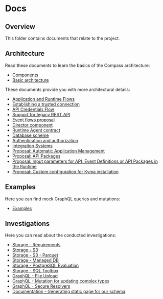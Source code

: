 # Docs

## Overview

This folder contains documents that relate to the project.

## Architecture

Read these documents to learn the basics of the Compass architecture:

- [Components](./architecture/components.md)
- [Basic architecture](./architecture/basic-architecture.md)

These documents provide you with more architectural details:

- [Application and Runtime Flows](./architecture/app-runtime-flows.md)
- [Establishing a trusted connection](./architecture/establishing-trusted-connection.md)
- [API Credentials Flow](./architecture/api-credentials-flows.md)
- [Support for legacy REST API](./architecture/support-for-legacy-rest-api.md)
- [Event flows proposal](./architecture/event-flows-proposal.md)
- [Director component](./architecture/director-component.md)
- [Runtime Agent contract](./architecture/runtime-agent-contract.md)
- [Database scheme](./architecture/db-scheme.md)
- [Authentication and authorization](./architecture/authentication-and-authorization.md)
- [Integration Systems](./architecture/integration-systems.md)
- [Proposal: Automatic Application Management](./architecture/auto-app-management.md)
- [Proposal: API Packages](./architecture/api-packages.md)
- [Proposal: Input parameters for API, Event Definitions or API Packages in the Runtime](./architecture/input-parameters-on-runtime.md)
- [Proposal: Custom configuration for Kyma installation](./architecture/provisioning-custom-configuration.md)

## Examples

Here you can find mock GraphQL queries and mutations:

- [Examples](./../examples/README.md)

## Investigations

Here you can read about the conducted investigations:

- [Storage - Requirements](./investigations/storage/requirements.md)
- [Storage - S3](./investigations/storage/s3/README.md)
- [Storage - S3 - Parquet](./investigations/storage/s3/parquet.md)
- [Storage - Managed DB](./investigations/storage/managed-db/managed-dbs.md)
- [Storage - PostgreSQL Evaluation](./investigations/storage/postgres/postgres.md)
- [Storage - SQL Toolbox](./investigations/storage/sql-toolbox/sql-toolbox.md)
- [GraphQL - File Upload](./investigations/graphql-file-upload/file-upload-with-graphql.md)
- [GraphQL - Mutation for updating complex types](./investigations/graphql-complex-updates/graphql-complex-updates.md)
- [GraphQL - Secure Resolvers](./investigations/secure-resolvers/secure-resolvers.md)
- [Documentation - Generating static page for our schema](./investigations/api-documentation/generate-api-documentation.md)
